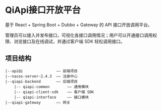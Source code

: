 # QiApi接口开放平台
基于 React + Spring Boot + Dubbo + Gateway 的 API 接口开放调用平台。

管理员可以接入并发布接口，可视化各接口调用情况；用户可以开通接口调用权限、浏览接口及在线调试，并通过客户端 SDK 轻松调用接口。

## 项目结构
```
|--apiQi               —— 前端项目
|--nacos-server-2.4.3  —— 注册中心
|--qiapi-backend       —— 后端项目
    |-- qiapi-common        —— 通用模块
    |-- qiapi-client-sdk    —— 客户端 SDK
    |-- qiapi-interface     —— 接口模块
|--qiapi-gateway       —— 网关
```